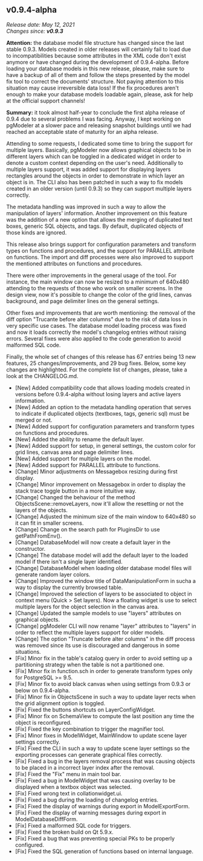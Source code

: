 v0.9.4-alpha
------

<em>Release date: May 12, 2021</em><br/>
<em>Changes since: <strong>v0.9.3</strong></em><br/>

<strong>Attention:</strong> the database model file structure has changed since the last stable 0.9.3. Models created in older releases will certainly fail to load due to incompatibilities because some attributes in the XML code don't exist anymore or have changed during the development of 0.9.4-alpha. Before loading your database models in this new release, please, make sure to have a backup of all of them and follow the steps presented by the model fix tool to correct the documents' structure. Not paying attention to this situation may cause irreversible data loss! If the fix procedures aren't enough to make your database models loadable again, please, ask for help at the official support channels!<br/>

<strong>Summary:</strong> it took almost half-year to conclude the first alpha release of 0.9.4 due to several problems I was facing. Anyway, I kept working on pgModeler at a slower pace and releasing snapshot buildings until we had reached an acceptable state of maturity for an alpha release.<br/>

Attending to some requests, I dedicated some time to bring the support for multiple layers. Basically, pgModeler now allows graphical objects to be in different layers which can be toggled in a dedicated widget in order to denote a custom context depending on the user's need. Additionally to multiple layers support, it was added support for displaying layers rectangles around the objects in order to demonstrate in which layer an object is in. The CLI also has been patched in such a way to fix models created in an older version (until 0.9.3) so they can support multiple layers correctly.<br/>

The metadata handling was improved in such a way to allow the manipulation of layers' information. Another improvement on this feature was the addition of a new option that allows the merging of duplicated text boxes, generic SQL objects, and tags. By default, duplicated objects of those kinds are ignored.<br/>

This release also brings support for configuration parameters and transform types on functions and procedures, and the support for PARALLEL attribute on functions. The import and diff processes were also improved to support the mentioned attributes on functions and procedures.<br/>

There were other improvements in the general usage of the tool. For instance, the main window can now be resized to a minimum of 640x480 attending to the requests of those who work on smaller screens. In the design view, now it's possible to change the color of the grid lines, canvas background, and page delimiter lines on the general settings.<br/>

Other fixes and improvements that are worth mentioning: the removal of the diff option "Trucante before alter columns" due to the risk of data loss in very specific use cases. The database model loading process was fixed and now it loads correctly the model's changelog entries without raising errors. Several fixes were also applied to the code generation to avoid malformed SQL code. <br/>

Finally, the whole set of changes of this release has 67 entries being 13 new features, 25 changes/improvements, and 29 bug fixes. Below, some key changes are highlighted. For the complete list of changes, please, take a look at the CHANGELOG.md. <br/>

* [New] Added compatibility code that allows loading models created in versions before 0.9.4-alpha without losing layers and active layers information.
* [New] Added an option to the metadata handling operation that serves to indicate if duplicated objects (textboxes, tags, generic sql) must be merged or not.
* [New] Added support for configuration parameters and transform types on functions and procedures.
* [New] Added the ability to rename the default layer.
* [New] Added support for setup, in general settings, the custom color for grid lines, canvas area and page delimiter lines.
* [New] Added support for multiple layers on the model.
* [New] Added support for PARALLEL attribute to functions.
* [Change] Minor adjustments on Messagebox resizing during first display.
* [Change] Minor improvement on Messagebox in order to display the stack trace toggle button in a more intuitive way.
* [Change] Changed the behaviour of the method ObjectsScene::removeLayers, now it'll allow the resetting or not the layers of the objects.
* [Change] Adjusted the minimum size of the main window to 640x480 so it can fit in smaller screens.
* [Change] Change on the search path for PluginsDir to use getPathFromEnv().
* [Change] DatabaseModel will now create a default layer in the constructor.
* [Change] The database model will add the default layer to the loaded model if there isn't a single layer identified.
* [Change] DatabaseModel when loading older database model files will generate random layer colors.
* [Change] Improved the window title of DataManipulationForm in sucha a way to display the currently browsed table.
* [Change] Improved the selection of layers to be associated to object in context menu (Quick > Set layers). Now a floating widget is use to select multiple layers for the object selection in the canvas area.
* [Change] Updated the sample models to use "layers" attributes on graphical objects.
* [Change] pgModeler CLI will now rename "layer" attributes to "layers" in order to reflect the multiple layers support for older models.
* [Change] The option "Truncate before alter columns" in the diff process was removed since its use is discouraged and dangerous in some situations.
* [Fix] Minor fix in the table's catalog query in order to avoid setting up a partitioning strategy when the table is not a partitioned one.
* [Fix] Minor fix in function.sch in order to generate transform types only for PostgreSQL >= 9.5.
* [Fix] Minor fix to avoid black canvas when using settings from 0.9.3 or below on 0.9.4-alpha.
* [Fix] Minor fix in ObjectsScene in such a way to update layer rects when the grid alignment option is toggled.
* [Fix] Fixed the buttons shortcuts on LayerConfigWidget.
* [Fix] Minor fix on SchemaView to compute the last position any time the object is reconfigured.
* [Fix] Fixed the key combination to trigger the magnifier tool.
* [Fix] Minor fixes in ModelWidget, MainWindow to update scene layer settings correctly.
* [Fix] Fixed the CLI in such a way to update scene layer settings so the exporting processes can generate graphical files correctly.
* [Fix] Fixed a bug in the layers removal process that was causing objects to be placed in a incorrect layer index after the removal.
* [Fix] Fixed the "Fix" menu in main tool bar.
* [Fix] Fixed a bug in ModelWidget that was causing overlay to be displayed when a textbox object was selected.
* [Fix] Fixed wrong text in collationwidget.ui.
* [Fix] Fixed a bug during the loading of changelog entries.
* [Fix] Fixed the display of warnings during export in ModelExportForm.
* [Fix] Fixed the display of warning messages during export in ModelDatabaseDiffForm.
* [Fix] Fixed a malformed SQL code for triggers.
* [Fix] Fixed the broken build on Qt 5.9.x.
* [Fix] Fixed a bug that was preventing special PKs to be properly configured.
* [Fix] Fixed the SQL generation of functions based on internal language.
